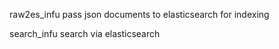 raw2es_infu pass json documents to elasticsearch for indexing

search_infu search via elasticsearch
